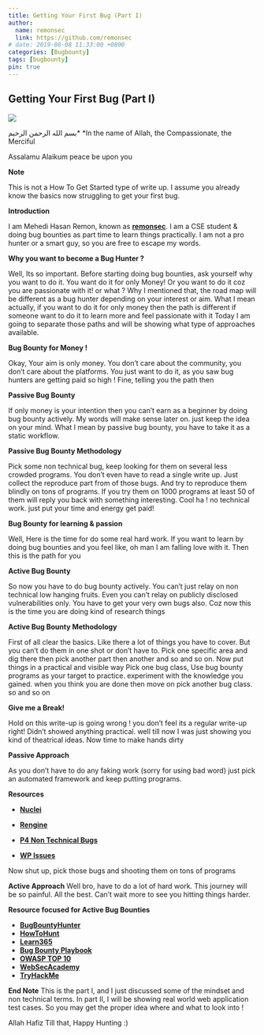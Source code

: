 ```yaml
---
title: Getting Your First Bug (Part I)
author:
  name: remonsec
  link: https://github.com/remonsec
# date: 2019-08-08 11:33:00 +0800
categories: [Bugbounty]
tags: [bugbounty]
pin: true
---
```



## Getting Your First Bug (Part I)

![](https://cdn-images-1.medium.com/max/3000/1*Ix9XYGnb8Juz2NG_uA8Srg.jpeg)

بسم الله الرحمن الرحيم*
*In the name of Allah, the Compassionate, the Merciful

Assalamu Alaikum
peace be upon you

**Note**

This is not a How To Get Started type of write up. I assume you already know the basics now struggling to get your first bug.

**Introduction**

I am Mehedi Hasan Remon, known as [**remonsec**](https://twitter.com/remonsec). I am a CSE student & doing bug bounties as part time to learn things practically. I am not a pro hunter or a smart guy, so you are free to escape my words.

**Why you want to become a Bug Hunter ?**

Well, Its so important. Before starting doing bug bounties, ask yourself why you want to do it. You want do it for only Money! Or you want to do it coz you are passionate with it! or what ?
Why I mentioned that, the road map will be different as a bug hunter depending on your interest or aim. What I mean actually, if you want to do it for only money then the path is different if someone want to do it to learn more and feel passionate with it
Today I am going to separate those paths and will be showing what type of approaches available.

**Bug Bounty for Money !**

Okay, Your aim is only money. You don’t care about the community, you don’t care about the platforms. You just want to do it, as you saw bug hunters are getting paid so high ! Fine, telling you the path then

**Passive Bug Bounty**

If only money is your intention then you can’t earn as a beginner by doing bug bounty actively. My words will make sense later on. just keep the idea on your mind. What I mean by passive bug bounty, you have to take it as a static workflow.

**Passive Bug Bounty Methodology**

Pick some non technical bug, keep looking for them on several less crowded programs. You don’t even have to read a single write up. Just collect the reproduce part from of those bugs. And try to reproduce them blindly on tons of programs. If you try them on 1000 programs at least 50 of them will reply you back with something interesting. Cool ha ! no technical work. just put your time and energy get paid!

**Bug Bounty for learning & passion**

Well, Here is the time for do some real hard work. If you want to learn by doing bug bounties and you feel like, oh man I am falling love with it. Then this is the path for you

**Active Bug Bounty**

So now you have to do bug bounty actively. You can’t just relay on non technical low hanging fruits. Even you can’t relay on publicly disclosed vulnerabilities only. You have to get your very own bugs also. Coz now this is the time you are doing kind of research things

**Active Bug Bounty Methodology**

First of all clear the basics. Like there a lot of things you have to cover. But you can’t do them in one shot or don’t have to. Pick one specific area and dig there then pick another part then another and so and so on. Now put things in a practical and visible way
Pick one bug class, Use bug bounty programs as your target to practice. experiment with the knowledge you gained. when you think you are done then move on pick another bug class. so and so on

**Give me a Break!**

Hold on this write-up is going wrong ! you don’t feel its a regular write-up right! Didn’t showed anything practical. well till now I was just showing you kind of theatrical ideas. Now time to make hands dirty

**Passive Approach**

As you don’t have to do any faking work (sorry for using bad word) just pick an automated framework and keep putting programs.

**Resources**
- [**Nuclei**](https://github.com/projectdiscovery/nuclei)

- [**Rengine**](https://github.com/yogeshojha/rengine)

- [**P4 Non Technical Bugs**](https://bugcrowd.com/vulnerability-rating-taxonomy)

- [**WP Issues**](https://github.com/KathanP19/HowToHunt/blob/master/CMS/wordpress.md)

Now shut up, pick those bugs and shooting them on tons of programs

**Active Approach**
Well bro, have to do a lot of hard work. This journey will be so painful. All the best. Can’t wait more to see you hitting things harder.

**Resource focused for Active Bug Bounties**
- [**BugBountyHunter**](https://www.bugbountyhunter.com/)
- [**HowToHunt**](https://github.com/KathanP19/HowToHunt)
- [**Learn365**](https://github.com/remonsec/learn365)
- [**Bug Bounty Playbook**](https://payhip.com/b/wAoh)
- [**OWASP TOP 10**](https://owasp.org/www-project-top-ten/)
- [**WebSecAcademy**](https://portswigger.net/web-security)
- [**TryHackMe**](https://tryhackme.com/)

**End Note**
This is the part I, and I just discussed some of the mindset and non technical terms. In part II, I will be showing real world web application test cases. So you may get the proper idea where and what to look into !

Allah Hafiz
Till that, Happy Hunting :)

